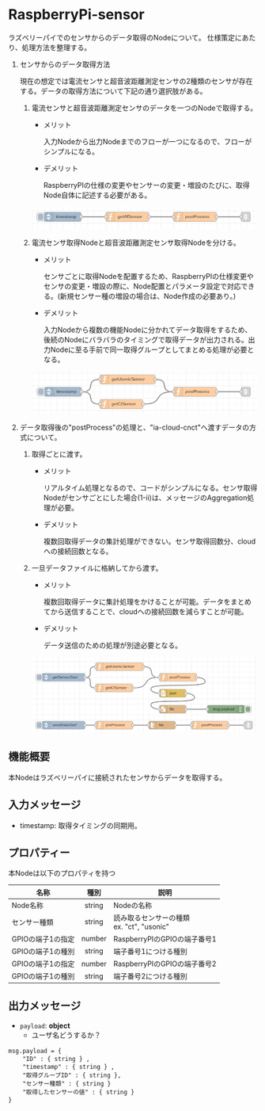 # RaspberryPi-sensor
ラズベリーパイでのセンサからのデータ取得のNodeについて。
仕様策定にあたり、処理方法を整理する。

1. センサからのデータ取得方法

   現在の想定では電流センサと超音波距離測定センサの2種類のセンサが存在する。データの取得方法について下記の通り選択肢がある。

   1. 電流センサと超音波距離測定センサのデータを一つのNodeで取得する。

      * メリット

        入力Nodeから出力Nodeまでのフローが一つになるので、フローがシンプルになる。

      * デメリット

        RaspberryPIの仕様の変更やセンサーの変更・増設のたびに、取得Node自体に記述する必要がある。

      ![getAllSensor](getAllSensor.PNG)

      

   2. 電流センサ取得Nodeと超音波距離測定センサ取得Nodeを分ける。

      * メリット

        センサごとに取得Nodeを配置するため、RaspberryPIの仕様変更やセンサの変更・増設の際に、Node配置とパラメータ設定で対応できる。(新規センサー種の増設の場合は、Node作成の必要あり。)

      * デメリット

        入力Nodeから複数の機能Nodeに分かれてデータ取得をするため、後続のNodeにバラバラのタイミングで取得データが出力される。出力Nodeに至る手前で同一取得グループとしてまとめる処理が必要となる。

      ![getOneSensor](getOneSensor.PNG)

      

2. データ取得後の"postProcess"の処理と、"ia-cloud-cnct"へ渡すデータの方式について。

   1. 取得ごとに渡す。

      * メリット

        リアルタイム処理となるので、コードがシンプルになる。センサ取得Nodeがセンサごとにした場合(1-ii)は、メッセージのAggregation処理が必要。

      * デメリット

        複数回取得データの集計処理ができない。センサ取得回数分、cloudへの接続回数となる。

   2. 一旦データファイルに格納してから渡す。

      * メリット

        複数回取得データに集計処理をかけることが可能。データをまとめてから送信することで、cloudへの接続回数を減らすことが可能。

      * デメリット

        データ送信のための処理が別途必要となる。

      ![makeDataFile](makeDataFile.PNG)

      

## 機能概要

本Nodeはラズベリーパイに接続されたセンサからデータを取得する。



## 入力メッセージ

* timestamp:  取得タイミングの同期用。



## プロパティー

本Nodeは以下のプロパティを持つ

| 名称              |  種別  | 説明                                           |
| ----------------- | :----: | ---------------------------------------------- |
| Node名称          | string | Nodeの名称                                     |
| センサー種類      | string | 読み取るセンサーの種類<br />ex. "ct", "usonic" |
| GPIOの端子1の指定 | number | RaspberryPIのGPIOの端子番号1                   |
| GPIOの端子1の種別 | string | 端子番号1につける種別                          |
| GPIOの端子1の指定 | number | RaspberryPIのGPIOの端子番号2                   |
| GPIOの端子1の種別 | string | 端子番号2につける種別                          |



## 出力メッセージ

* ``payload``:  **object**
  * ユーザ名どうするか？

```
msg.payload = {
	"ID" : { string } ,
	"timestamp" : { string } ,
	"取得グループID" : { string },
	"センサー種類" : { string }
	"取得したセンサーの値" : { string }
}
```

